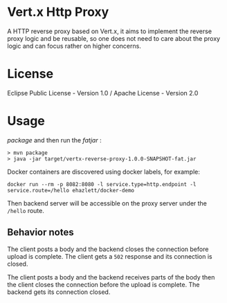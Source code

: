 # Vert.x Http Proxy

A HTTP reverse proxy based on Vert.x, it aims to implement the reverse proxy logic and be reusable, so one does not need to care about the proxy logic and can focus rather on higher concerns.

# License

Eclipse Public License - Version 1.0 / Apache License - Version 2.0

# Usage

_package_ and then run the _fatjar_ :

````
> mvn package
> java -jar target/vertx-reverse-proxy-1.0.0-SNAPSHOT-fat.jar
````

Docker containers are discovered using docker labels, for example:

````
docker run --rm -p 8082:8080 -l service.type=http.endpoint -l service.route=/hello ehazlett/docker-demo
````

Then backend server will be accessible on the proxy server under the `/hello` route.


## Behavior notes

The client posts a body and the backend closes the connection before upload is complete.
The client gets a `502` response and its connection is closed.

The client posts a body and the backend receives parts of the body then the client closes the connection before
the upload is complete. The backend gets its connection closed.
